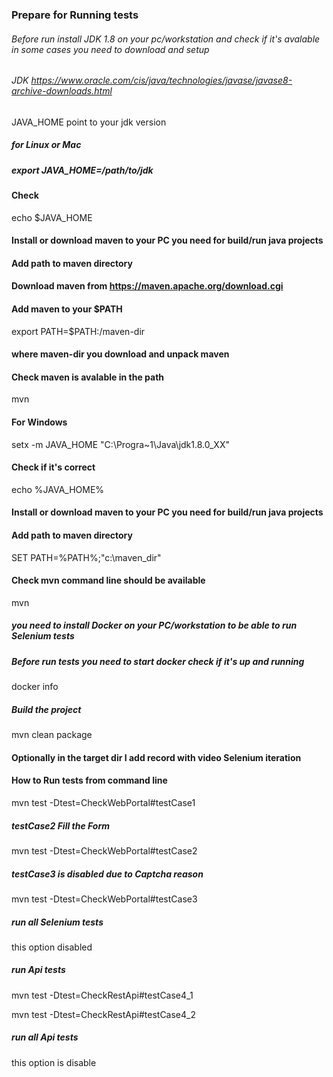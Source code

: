### Prepare for Running tests
###### Before run install JDK 1.8 on your pc/workstation and check if it's avalable in some cases you need to download and setup
###### JDK https://www.oracle.com/cis/java/technologies/javase/javase8-archive-downloads.html

JAVA_HOME point to your jdk version

##### for Linux or Mac
##### export JAVA_HOME=/path/to/jdk

#### Check

echo $JAVA_HOME

#### Install or download maven to your PC you need for build/run java projects
#### Add path to maven directory
#### Download maven from https://maven.apache.org/download.cgi
#### Add maven to your $PATH

export PATH=$PATH:/maven-dir

#### where maven-dir you download and unpack maven 

#### Check maven is avalable in the path
mvn

#### For Windows 
setx -m JAVA_HOME "C:\Progra~1\Java\jdk1.8.0_XX"

#### Check if it's correct
echo %JAVA_HOME%

#### Install or download maven to your PC you need for build/run java projects
#### Add path to maven directory
SET PATH=%PATH%;"c:\maven_dir"

#### Check mvn command line should be available
mvn


##### you need to install Docker on your PC/workstation to be able to run Selenium tests
##### Before run tests you need to start docker check if it's up and running
 
docker info

##### Build the project
mvn clean package

#### Optionally in the target dir I add record with video Selenium iteration
#### How to Run tests from command line
mvn test -Dtest=CheckWebPortal#testCase1

##### testCase2 Fill the Form
mvn test -Dtest=CheckWebPortal#testCase2

##### testCase3 is disabled due to Captcha reason

mvn test -Dtest=CheckWebPortal#testCase3

##### run all Selenium tests
this option disabled

##### run Api tests
mvn test -Dtest=CheckRestApi#testCase4_1

mvn test -Dtest=CheckRestApi#testCase4_2

##### run all Api tests
this option is disable
